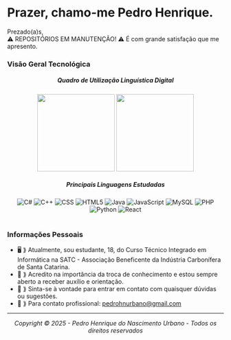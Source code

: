 ## <h1><b>Prazer, chamo-me Pedro Henrique.</b></h1>

Prezado(a)s,
<br>
⚠️ REPOSITÓRIOS EM MANUTENÇÃO! ⚠️
É com grande satisfação que me apresento.

### Visão Geral Tecnológica
<div align="center">
  <h5><b>Quadro de Utilização Linguística Digital</b></h5>
  <img height="180em" src="https://github-readme-stats.vercel.app/api?username=pedrohnurbano&show_icons=true&theme=dark&include_all_commits=true&count_private=true"/>
  <img height="180em" src="https://github-readme-stats.vercel.app/api/top-langs/?username=pedrohnurbano&layout=compact&langs_count=7&theme=dark"/>
</div>
<div align="center">
  <h5><b>Principais Linguagens Estudadas</b></h5>
  <img src="https://img.shields.io/badge/-C%23-333333?style=flat&logo=C-Sharp&logoColor=239120" alt="C#"/>
  <img src="https://img.shields.io/badge/-C++-333333?style=flat&logo=C%2B%2B&logoColor=00599C" alt="C++"/>
  <img src="https://img.shields.io/badge/-CSS-333333?style=flat&logo=CSS3&logoColor=1572B6" alt="CSS"/>
  <img src="https://img.shields.io/badge/-HTML5-333333?style=flat&logo=HTML5" alt="HTML5"/>
  <img src="https://img.shields.io/badge/-Java-333333?style=flat&logo=Java&logoColor=007396" alt="Java"/>
  <img src="https://img.shields.io/badge/-JavaScript-333333?style=flat&logo=javascript" alt="JavaScript"/>
  <img src="https://img.shields.io/badge/-MySQL-333333?style=flat&logo=mysql" alt="MySQL"/>
  <img src="https://img.shields.io/badge/-PHP-333333?style=flat&logo=PHP&logoColor=777BB4" alt="PHP"/>
  <img src="https://img.shields.io/badge/-Python-333333?style=flat&logo=Python&logoColor=3776AB" alt="Python"/>
  <img src="https://img.shields.io/badge/-React-333333?style=flat&logo=react" alt="React"/>
</div>

<br>

### Informações Pessoais

* 🖥️ ⟫ Atualmente, sou estudante, 18, do Curso Técnico Integrado em Informática na SATC - Associação Beneficente da Indústria Carbonífera de Santa Catarina.
* 🧠 ⟫ Acredito na importância da troca de conhecimento e estou sempre aberto a receber auxílio e orientação.
* 📲 ⟫ Sinta-se à vontade para entrar em contato com quaisquer dúvidas ou sugestões.
* 📩 ⟫ Para contato profissional: pedrohnurbano@gmail.com

---

<div align="center">
  <i>Copyright © 2025 - Pedro Henrique do Nascimento Urbano - Todos os direitos reservados</i>
</div>
